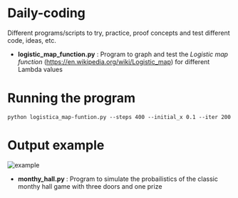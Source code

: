 # Daily-coding
Different programs/scripts  to try, practice, proof concepts  and test different code, ideas, etc.

- **logistic_map_function.py** : Program to graph and test the *Logistic map function* (https://en.wikipedia.org/wiki/Logistic_map) for different Lambda values

# Running the program

` python logistica_map-funtion.py --steps 400 --initial_x 0.1 --iter 200 `

# Output example

![example](https://github.com/rafaelmata357/Daily-coding/blob/master/logistic-example.png)

- **monthy_hall.py** : Program to simulate the probailistics of the classic monthy hall game with three doors and one prize
